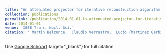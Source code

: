 ```yaml
---
title: "An attenuated projector for iterative reconstruction algorithm of a high sensitivity tomographic gamma scanner"
collection: publications
permalink: /publication/2014-01-01-An-attenuated-projector-for-iterative-reconstruction-algorithm-of-a-high-sensitivity-tomographic-gamma-scanner
date: 2014-01-01
venue: 'IEEE Trans. Nucl. Sci.'
citation: ' Martin Belzunce,  Claudio Verrastro,  Lucio {Martinez Garbino},  Esteban Venialgo,  Elias {Da Ponte},  Augusto Carimatto,  Juan Alarcon,  Daniel Estryk,  Isaac Cohen, &quot;An attenuated projector for iterative reconstruction algorithm of a high sensitivity tomographic gamma scanner.&quot; IEEE Trans. Nucl. Sci., 2014.'
---
```

Use [Google Scholar](https://scholar.google.com/scholar?q=An+attenuated+projector+for+iterative+reconstruction+algorithm+of+a+high+sensitivity+tomographic+gamma+scanner){:target="_blank"} for full citation